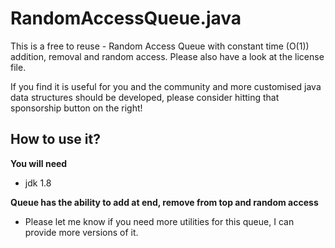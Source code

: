 # RandomAccessQueue.java

This is a free to reuse - Random Access Queue with constant time (O(1)) addition, removal and random access.
Please also have a look at the license file.

If you find it is useful for you and the community and more customised java data structures should be developed, please consider hitting that sponsorship button on the right!

## How to use it?

**You will need**

- jdk 1.8


**Queue has the ability to add at end, remove from top and random access**

-  Please let me know if you need more utilities for this queue, I can provide more versions of it.


